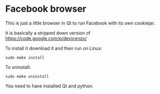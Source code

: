 # Facebook browser

This is just a little browser in Qt to run Facebook with its own cookiejar.

It is basically a stripped down version of https://code.google.com/p/devicenzo/

To install it download it and then run on Linux:

<code>sudo make install</code>

To uninstall:

<code>sudo make uninstall</code>

You need to have installed Qt and python.